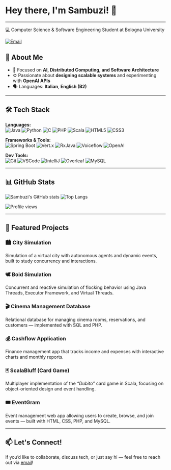 # Hey there, I'm Sambuzi! 👋

---

💻 Computer Science & Software Engineering Student at Bologna University


[![Email](https://img.shields.io/badge/email-D14836?style=for-the-badge&logo=gmail&logoColor=white "Send me an email")](mailto:sajmir.buzi@studio.unibo.it)

## 🚀 About Me
- 🎯 Focused on **AI, Distributed Computing, and Software Architecture** 
- ⚙️ Passionate about **designing scalable systems** and experimenting with **OpenAI APIs**
- 🗣️ Languages: **Italian**, **English (B2)**

---
## 🛠️ Tech Stack

**Languages:**  
![Java](https://img.shields.io/badge/Java-ED8B00?style=for-the-badge&logo=openjdk&logoColor=white)
![Python](https://img.shields.io/badge/Python-3776AB?style=for-the-badge&logo=python&logoColor=white)
![C](https://img.shields.io/badge/C-00599C?style=for-the-badge&logo=c&logoColor=white)
![PHP](https://img.shields.io/badge/PHP-777BB4?style=for-the-badge&logo=php&logoColor=white)
![Scala](https://img.shields.io/badge/Scala-DC322F?style=for-the-badge&logo=scala&logoColor=white)
![HTML5](https://img.shields.io/badge/HTML5-E34F26?style=for-the-badge&logo=html5&logoColor=white)
![CSS3](https://img.shields.io/badge/CSS3-1572B6?style=for-the-badge&logo=css3&logoColor=white)

**Frameworks & Tools:**  
![Spring Boot](https://img.shields.io/badge/Spring%20Boot-6DB33F?style=for-the-badge&logo=springboot&logoColor=white)
![Vert.x](https://img.shields.io/badge/Vert.x-7825FA?style=for-the-badge&logo=eclipse&logoColor=white)
![RxJava](https://img.shields.io/badge/RxJava-B7178C?style=for-the-badge&logo=reactivex&logoColor=white)
![Voiceflow](https://img.shields.io/badge/Voiceflow-472BFF?style=for-the-badge&logo=voiceflow&logoColor=white)
![OpenAI](https://img.shields.io/badge/OpenAI-412991?style=for-the-badge&logo=openai&logoColor=white)

**Dev Tools:**  
![Git](https://img.shields.io/badge/Git-F05032?style=for-the-badge&logo=git&logoColor=white)
![VSCode](https://img.shields.io/badge/VS%20Code-007ACC?style=for-the-badge&logo=visualstudiocode&logoColor=white)
![IntelliJ](https://img.shields.io/badge/IntelliJ%20IDEA-000000?style=for-the-badge&logo=intellijidea&logoColor=white)
![Overleaf](https://img.shields.io/badge/Overleaf-47A141?style=for-the-badge&logo=overleaf&logoColor=white)
![MySQL](https://img.shields.io/badge/MySQL-4479A1?style=for-the-badge&logo=mysql&logoColor=white)


---

## 📊 GitHub Stats

![Sambuzi's GitHub stats](https://github-readme-stats.vercel.app/api?username=Sambuzi&show_icons=true&theme=github_dark&hide_border=true)
![Top Langs](https://github-readme-stats.vercel.app/api/top-langs/?username=Sambuzi&layout=compact&theme=github_dark&hide_border=true)

![Profile views](https://komarev.com/ghpvc/?username=Sambuzi&label=Profile%20views&color=0e75b6&style=flat)

---
## 🧩 Featured Projects

### 🏙️ City Simulation
Simulation of a virtual city with autonomous agents and dynamic events, built to study concurrency and interactions.

### 🕊️ Boid Simulation
Concurrent and reactive simulation of flocking behavior using Java Threads, Executor Framework, and Virtual Threads.

### 🎬 Cinema Management Database
Relational database for managing cinema rooms, reservations, and customers — implemented with SQL and PHP.

### 💰 Cashflow Application
Finance management app that tracks income and expenses with interactive charts and monthly reports.

### 🃏 ScalaBluff (Card Game)
Multiplayer implementation of the *“Dubito”* card game in Scala, focusing on object-oriented design and event handling.

### 🎟️ EventGram
Event management web app allowing users to create, browse, and join events — built with HTML, CSS, PHP, and MySQL.

---

## 📫 Let's Connect!
If you’d like to collaborate, discuss tech, or just say hi — feel free to reach out via [email](mailto:sajmir.buzi@studio.unibo.it)!


<!-- Qui puoi aggiungere altre info su di te, progetti o passioni -->
